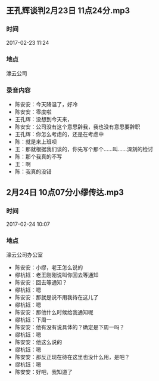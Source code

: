 ## 王孔辉谈判2月23日 11点24分.mp3  
### 时间  
2017-02-23 11:24  
### 地点  
濠云公司  
### 录音内容  
- 陈安安：今天降温了，好冷
- 陈安安：零度啦
- 王孔辉：没想到今天来，
- 陈安安：公司没有这个意思辞我，我也没有意思要辞职
- 王孔辉：你怎么考虑的，还是在考虑中
- 陈：就是来上班呗
- 王：那就根据我们谈的，你先写个那个……叫……深刻的检讨
- 陈：那个我真的不写
- 王：啊
- 陈：我真的没错




## 2月24日 10点07分小缪传达.mp3  
### 时间  
2017-02-24 10:07  
### 地点  
濠云公司办公室  
- 陈安安：小缪，老王怎么说的  
- 缪杭钰：老王刚刚说叫你回去等通知  
- 陈安安：回去等通知？  
- 缪杭钰：嗯  
- 陈安安：那就是说不用我待在这儿了  
- 缪杭钰：嗯
- 陈安安：那他什么时候给我通知呢
- 缪杭钰：下周一
- 陈安安：他有没有说具体的？确定是下周一吗？
- 缪杭钰：嗯
- 陈安安：他这么说的
- 缪杭钰：嗯
- 陈安安：那反正现在待在这里也没什么用，是吧？
- 缪杭钰：嗯
- 陈安安：好吧，我知道了

